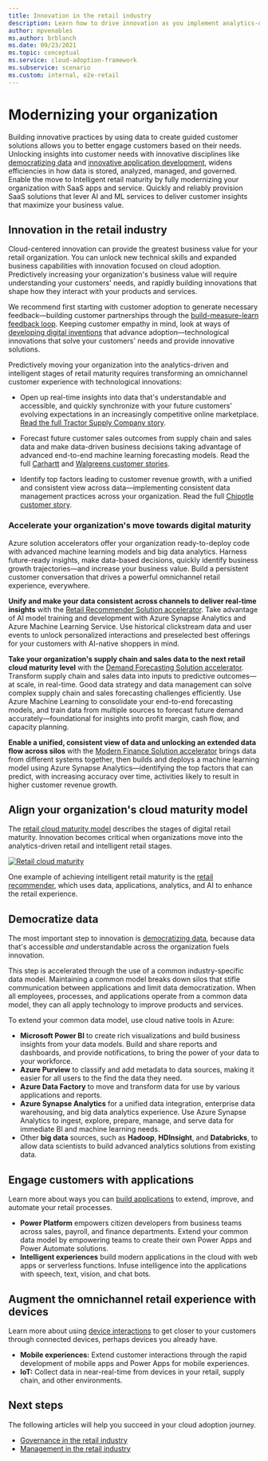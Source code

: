 ```yaml
---
title: Innovation in the retail industry
description: Learn how to drive innovation as you implement analytics-driven and intelligent techniques. Reach retail maturity and improve your results.
author: mpvenables
ms.author: brblanch
ms.date: 09/23/2021
ms.topic: conceptual
ms.service: cloud-adoption-framework
ms.subservice: scenario
ms.custom: internal, e2e-retail
---
```


# Modernizing your organization

Building innovative practices by using data to create guided customer solutions allows you to better engage customers based on their needs. Unlocking insights into customer needs with innovative disciplines like [democratizing data](../../innovate/considerations/data.md) and [innovative application development](../../innovate/considerations/apps.md), widens efficiencies in how data is stored, analyzed, managed, and governed. Enable the move to Intelligent retail maturity by fully modernizing your organization with SaaS apps and service. Quickly and reliably provision SaaS solutions that lever AI and ML services to deliver customer insights that maximize your business value.

## Innovation in the retail industry

 Cloud-centered innovation can provide the greatest business value for your retail organization. You can unlock new technical skills and expanded business capabilities with innovation focused on cloud adoption. Predictively increasing your organization's business value will require understanding your customers' needs, and rapidly building innovations that shape how they interact with your products and services.

 We recommend first starting with customer adoption to generate necessary feedback—building customer partnerships through the [build-measure-learn feedback loop](../../innovate/considerations/build.md). Keeping customer empathy in mind, look at ways of [developing digital inventions](../../innovate/considerations/invention.md) that advance adoption—technological innovations that solve your customers' needs and provide innovative solutions.

Predictively moving your organization into the analytics-driven and intelligent stages of retail maturity requires transforming an omnichannel customer experience with technological innovations:

- Open up real-time insights into data that's understandable and accessible, and quickly synchronize with your future customers' evolving expectations in an increasingly competitive online marketplace. [Read the full Tractor Supply Company story](https://corporate.tractorsupply.com/newsroom/news-releases/news-releases-details/2020/Tractor-Supply-Company-To-Expand-Relationship-With-Microsoft/default.aspx).

- Forecast future customer sales outcomes from supply chain and sales data and make data-driven business decisions taking advantage of advanced end-to-end machine learning forecasting models. Read the full [Carhartt](https://customers.microsoft.com/story/816179-carhartt-retailers-azure) and [Walgreens customer stories](https://customers.microsoft.com/story/1411448755996187154-walgreens-health-provider-azure).

- Identify top factors leading to customer revenue growth, with a unified and consistent view across data—implementing consistent data management practices across your organization. Read the full [Chipotle customer story](https://customers.microsoft.com/story/849868-chipotle-retailers-dynamics-365).

### Accelerate your organization's move towards digital maturity

Azure solution accelerators offer your organization ready-to-deploy code with advanced machine learning models and big data analytics. Harness future-ready insights, make data-based decisions, quickly identify business growth trajectories—and increase your business value. Build a persistent customer conversation that drives a powerful omnichannel retail experience, everywhere.

**Unify and make your data consistent across channels to deliver real-time insights** with the [Retail Recommender Solution accelerator](../retail/improve-retail-experience.md). Take advantage of AI model training and development with Azure Synapse Analytics and Azure Machine Learning Service. Use historical clickstream data and user events to unlock personalized interactions and preselected best offerings for your customers with AI-native shoppers in mind.

**Take your organization's supply chain and sales data to the next retail cloud maturity level** with the [Demand Forecasting Solution accelerator](../retail/retail-demand-forecasting-solution-accelerator.md). Transform supply chain and sales data into inputs to predictive outcomes—at scale, in real-time. Good data strategy and data management can solve complex supply chain and sales forecasting challenges efficiently. Use Azure Machine Learning to consolidate your end-to-end forecasting models, and train data from multiple sources to forecast future demand accurately—foundational for insights into profit margin, cash flow, and capacity planning.

**Enable a unified, consistent view of data and unlocking an extended data flow across silos** with the [Modern Finance Solution accelerator](../retail/retail-modern-finance-solution-accelerator.md) brings data from different systems together, then builds and deploys a machine learning model using Azure Synapse Analytics—identifying the top factors that can predict, with increasing accuracy over time, activities likely to result in higher customer revenue growth.

## Align your organization's cloud maturity model

The [retail cloud maturity model](./retail-cloud-maturity.md) describes the stages of digital retail maturity. Innovation becomes critical when organizations move into the analytics-driven retail and intelligent retail stages.

[![Retail cloud maturity](./media/maturity-model.png)](./retail-cloud-maturity.md)

One example of achieving intelligent retail maturity is the [retail recommender](./improve-retail-experience.md), which uses data, applications, analytics, and AI to enhance the retail experience.

## Democratize data

The most important step to innovation is [democratizing data](../../innovate/best-practices/data.md), because data that's accessible *and* understandable across the organization fuels innovation.

This step is accelerated through the use of a common industry-specific data model. Maintaining a common model breaks down silos that stifle communication between applications and limit data democratization. When all employees, processes, and applications operate from a common data model, they can all apply technology to improve products and services.

To extend your common data model, use cloud native tools in Azure:

- **Microsoft Power BI** to create rich visualizations and build business insights from your data models. Build and share reports and dashboards, and provide notifications, to bring the power of your data to your workforce.
- **Azure Purview** to classify and add metadata to data sources, making it easier for all users to the find the data they need.
- **Azure Data Factory** to move and transform data for use by various applications and reports.
- **Azure Synapse Analytics** for a unified data integration, enterprise data warehousing, and big data analytics experience. Use Azure Synapse Analytics to ingest, explore, prepare, manage, and serve data for immediate BI and machine learning needs.
- Other **big data** sources, such as **Hadoop**, **HDInsight**, and **Databricks**, to allow data scientists to build advanced analytics solutions from existing data.

## Engage customers with applications

Learn more about ways you can [build applications](../../innovate/best-practices/apps.md) to extend, improve, and automate your retail processes.

- **Power Platform** empowers citizen developers from business teams across sales, payroll, and finance departments. Extend your common data model by empowering teams to create their own Power Apps and Power Automate solutions.
- **Intelligent experiences** build modern applications in the cloud with web apps or serverless functions. Infuse intelligence into the applications with speech, text, vision, and chat bots.

## Augment the omnichannel retail experience with devices

Learn more about using [device interactions](../../innovate/best-practices/devices.md) to get closer to your customers through connected devices, perhaps devices you already have.

- **Mobile experiences:** Extend customer interactions through the rapid development of mobile apps and Power Apps for mobile experiences.
- **IoT:** Collect data in near-real-time from devices in your retail, supply chain, and other environments.

## Next steps

The following articles will help you succeed in your cloud adoption journey.

- [Governance in the retail industry](./govern.md)
- [Management in the retail industry](./manage.md)
